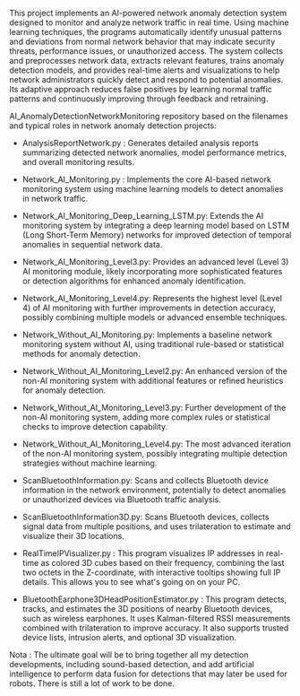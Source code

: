 This project implements an AI-powered network anomaly detection system designed to monitor and analyze network traffic in real time. Using machine learning techniques, the programs automatically identify unusual patterns and deviations from normal network behavior that may indicate security threats, performance issues, or unauthorized access. The system collects and preprocesses network data, extracts relevant features, trains anomaly detection models, and provides real-time alerts and visualizations to help network administrators quickly detect and respond to potential anomalies. Its adaptive approach reduces false positives by learning normal traffic patterns and continuously improving through feedback and retraining.

AI_AnomalyDetectionNetworkMonitoring repository based on the filenames and typical roles in network anomaly detection projects:

- AnalysisReportNetwork.py : Generates detailed analysis reports summarizing detected network anomalies, model performance metrics, and overall monitoring results.

- Network_AI_Monitoring.py : Implements the core AI-based network monitoring system using machine learning models to detect anomalies in network traffic.

- Network_AI_Monitoring_Deep_Learning_LSTM.py: Extends the AI monitoring system by integrating a deep learning model based on LSTM (Long Short-Term Memory) networks for improved detection of temporal anomalies in sequential network data.

- Network_AI_Monitoring_Level3.py:  Provides an advanced level (Level 3) AI monitoring module, likely incorporating more sophisticated features or detection algorithms for enhanced anomaly identification.

- Network_AI_Monitoring_Level4.py: Represents the highest level (Level 4) of AI monitoring with further improvements in detection accuracy, possibly combining multiple models or advanced ensemble techniques.

- Network_Without_AI_Monitoring.py: Implements a baseline network monitoring system without AI, using traditional rule-based or statistical methods for anomaly detection.

- Network_Without_AI_Monitoring_Level2.py: An enhanced version of the non-AI monitoring system with additional features or refined heuristics for anomaly detection.

- Network_Without_AI_Monitoring_Level3.py: Further development of the non-AI monitoring system, adding more complex rules or statistical checks to improve detection capability.

- Network_Without_AI_Monitoring_Level4.py:  The most advanced iteration of the non-AI monitoring system, possibly integrating multiple detection strategies without machine learning.

- ScanBluetoothInformation.py: Scans and collects Bluetooth device information in the network environment, potentially to detect anomalies or unauthorized devices via Bluetooth traffic analysis.

- ScanBluetoothInformation3D.py: Scans Bluetooth devices, collects signal data from multiple positions, and uses trilateration to estimate and visualize their 3D locations.

- RealTimeIPVisualizer.py : This program visualizes IP addresses in real-time as colored 3D cubes based on their frequency, combining the last two octets in the Z-coordinate, with interactive tooltips showing full IP details. This allows you to see what's going on on your PC.

- BluetoothEarphone3DHeadPositionEstimator.py : This program detects, tracks, and estimates the 3D positions of nearby Bluetooth devices, such as wireless earphones.   It uses Kalman-filtered RSSI measurements combined with trilateration to improve accuracy.   It also supports trusted device lists, intrusion alerts, and optional 3D visualization.

Nota : The ultimate goal will be to bring together all my detection developments, including sound-based detection, and add artificial intelligence to perform data fusion for detections that may later be used for robots. There is still a lot of work to be done.
